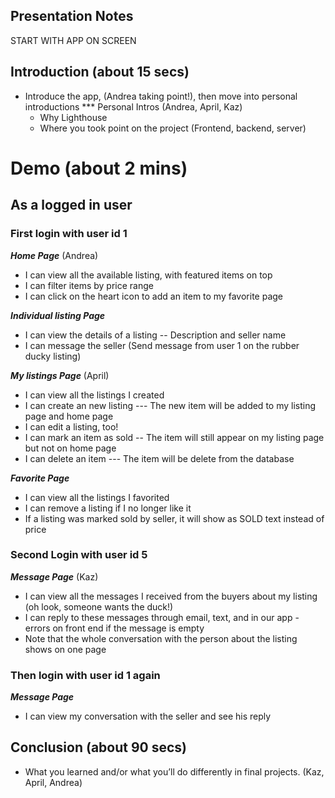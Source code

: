 ## Presentation Notes
START WITH APP ON SCREEN

## Introduction (about 15 secs)
- Introduce the app, (Andrea taking point!), then move into personal introductions 
*** Personal Intros (Andrea, April, Kaz)
  - Why Lighthouse
  - Where you took point on the project (Frontend, backend, server)

# Demo (about 2 mins)

## As a logged in user
### First login with user id 1
***Home Page*** (Andrea)
- I can view all the available listing, with featured items on top
- I can filter items by price range
- I can click on the heart icon to add an item to my favorite page

***Individual listing Page***
- I can view the details of a listing -- Description and seller name
- I can message the seller (Send message from user 1 on the rubber ducky listing)

***My listings Page*** (April)
- I can view all the listings I created
- I can create an new listing --- The new item will be added to my listing page and home page
- I can edit a listing, too!
- I can mark an item as sold -- The item will still appear on my listing page but not on home page
- I can delete an item --- The item will be delete from the database

***Favorite Page***
- I can view all the listings I favorited
- I can remove a listing if I no longer like it
- If a listing was marked sold by seller, it will show as SOLD text instead of price

### Second Login with user id 5
***Message Page*** (Kaz) 
- I can view all the messages I received from the buyers about my listing (oh look, someone wants the duck!)
- I can reply to these messages through email, text, and in our app - errors on front end if the message is empty
- Note that the whole conversation with the person about the listing shows on one page

### Then login with user id 1 again
***Message Page***
- I can view my conversation with the seller and see his reply

## Conclusion (about 90 secs)
- What you learned and/or what you’ll do differently in final projects. (Kaz, April, Andrea) 
